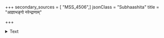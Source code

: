 +++
secondary_sources = [ "MSS_4506",]
jsonClass = "Subhaashita"
title = "आज्ञाभङ्गो नरेन्द्राणाम्"

+++

<details><summary>Text</summary>

आज्ञाभङ्गो नरेन्द्राणां ब्राह्मणानामनादरः।  
पृथक् शय्या च नारीणाम् अशस्त्रविहितो वधः॥
</details>
